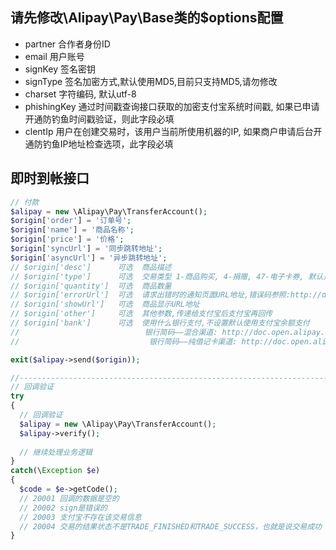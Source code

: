 ## 请先修改\Alipay\Pay\Base类的$options配置
 - partner 合作者身份ID
 - email 用户账号
 - signKey 签名密钥
 - signType 签名加密方式,默认使用MD5,目前只支持MD5,请勿修改
 - charset 字符编码, 默认utf-8
 - phishingKey 通过时间戳查询接口获取的加密支付宝系统时间戳, 如果已申请开通防钓鱼时间戳验证，则此字段必填
 - clentIp 用户在创建交易时，该用户当前所使用机器的IP, 如果商户申请后台开通防钓鱼IP地址检查选项，此字段必填
 
## 即时到帐接口
```php
// 付款
$alipay = new \Alipay\Pay\TransferAccount();
$origin['order'] = '订单号';
$origin['name'] = '商品名称';
$origin['price'] = '价格';
$origin['syncUrl'] = '同步跳转地址';
$origin['asyncUrl'] = '异步跳转地址';
// $origin['desc']      可选	商品描述
// $origin['type']		可选	交易类型 1-商品购买, 4-捐赠, 47-电子卡券, 默认是1
// $origin['quantity']  可选	商品数量
// $origin['errorUrl']  可选	请求出错时的通知页面URL地址,错误码参照:http://doc.open.alipay.com/doc2/detail?treeId=62&articleId=103749&docType=1
// $origin['showUrl']	可选	商品显示URL地址
// $origin['other']		可选	其他参数,传递给支付宝后支付宝再回传
// $origin['bank']		可选	使用什么银行支付,不设置默认使用支付宝余额支付
//		                      银行简码——混合渠道: http://doc.open.alipay.com/doc2/detail?treeId=63&articleId=103763&docType=1
//                             银行简码——纯借记卡渠道: http://doc.open.alipay.com/doc2/detail?treeId=63&articleId=103764&docType=1

exit($alipay->send($origin));

//-----------------------------------------------------------------------------------------
// 回调验证
try
{
  // 回调验证
  $alipay = new \Alipay\Pay\TransferAccount();
  $alipay->verify();
  
  // 继续处理业务逻辑
}
catch(\Exception $e)
{
  $code = $e->getCode();
  // 20001 回调的数据是空的
  // 20002 sign是错误的
  // 20003 支付宝不存在该交易信息
  // 20004 交易的结果状态不是TRADE_FINISHED和TRADE_SUCCESS，也就是说交易成功
}

```
